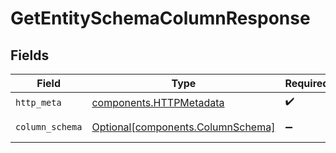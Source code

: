 # GetEntitySchemaColumnResponse


## Fields

| Field                                                                        | Type                                                                         | Required                                                                     | Description                                                                  |
| ---------------------------------------------------------------------------- | ---------------------------------------------------------------------------- | ---------------------------------------------------------------------------- | ---------------------------------------------------------------------------- |
| `http_meta`                                                                  | [components.HTTPMetadata](../../models/components/httpmetadata.md)           | :heavy_check_mark:                                                           | N/A                                                                          |
| `column_schema`                                                              | [Optional[components.ColumnSchema]](../../models/components/columnschema.md) | :heavy_minus_sign:                                                           | GetEntitySchemaColumn 200 response                                           |